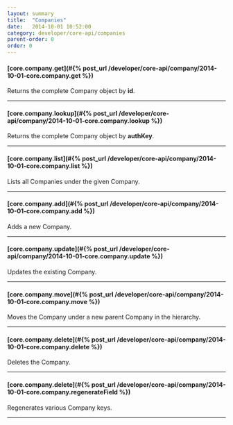 ```yaml
---
layout: summary
title:  "Companies"
date:   2014-10-01 10:52:00
category: developer/core-api/companies
parent-order: 0
order: 0
---
```


#### [core.company.get](#{% post_url /developer/core-api/company/2014-10-01-core.company.get %})

Returns the complete Company object by **id**.

***

#### [core.company.lookup](#{% post_url /developer/core-api/company/2014-10-01-core.company.lookup %})

Returns the complete Company object by **authKey**.

***

#### [core.company.list](#{% post_url /developer/core-api/company/2014-10-01-core.company.list %})

Lists all Companies under the given Company.

***

#### [core.company.add](#{% post_url /developer/core-api/company/2014-10-01-core.company.add %})

Adds a new Company.

***

#### [core.company.update](#{% post_url /developer/core-api/company/2014-10-01-core.company.update %})

Updates the existing Company.

***

#### [core.company.move](#{% post_url /developer/core-api/company/2014-10-01-core.company.move %})

Moves the Company under a new parent Company in the hierarchy.

***

#### [core.company.delete](#{% post_url /developer/core-api/company/2014-10-01-core.company.delete %})

Deletes the Company.

***

#### [core.company.delete](#{% post_url /developer/core-api/company/2014-10-01-core.company.regenerateField %})

Regenerates various Company keys.

***

